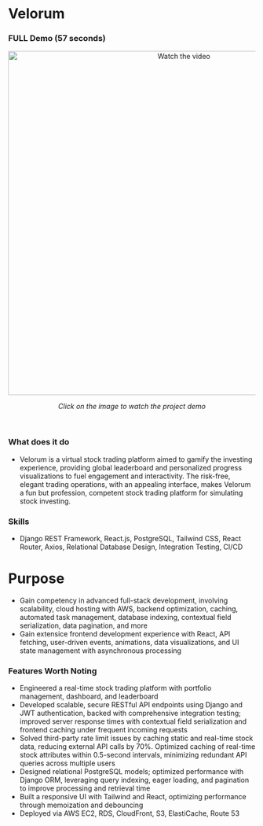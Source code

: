 # Velorum

### FULL Demo (57 seconds)
<div style="text-align: center;">
  <a href="https://www.youtube.com/watch?v=_zW_LnLkzLY">
    <img src="https://github.com/DennisY888/Velorum-trading-platform/blob/main/Velorum%20Thumbnail.jpg?raw=true" alt="Watch the video" width="700"/>
  </a>
  <p><em>Click on the image to watch the project demo</em></p>
</div>



<br>

### What does it do
- Velorum is a virtual stock trading platform aimed to gamify the investing experience, providing global leaderboard and personalized progress visualizations to fuel engagement and interactivity. The risk-free, elegant trading operations, with an appealing interface, makes Velorum a fun but profession, competent stock trading platform for simulating stock investing.
### Skills
- Django REST Framework, React.js, PostgreSQL, Tailwind CSS, React Router, Axios, Relational Database Design, Integration Testing, CI/CD 

# Purpose
- Gain competency in advanced full-stack development, involving scalability, cloud hosting with AWS, backend optimization, caching, automated task management, database indexing, contextual field serialization, data pagination, and more
- Gain extensice frontend development experience with React, API fetching, user-driven events, animations, data visualizations, and UI state management with asynchronous processing

### Features Worth Noting
- Engineered a real-time stock trading platform with portfolio management, dashboard, and leaderboard
- Developed scalable, secure RESTful API endpoints using Django and JWT authentication, backed with comprehensive integration testing; improved server response times with contextual field serialization and frontend caching under frequent incoming requests
- Solved third-party rate limit issues by caching static and real-time stock data, reducing external API calls by 70%. Optimized caching of real-time stock attributes within 0.5-second intervals, minimizing redundant API queries across multiple users
- Designed relational PostgreSQL models; optimized performance with Django ORM, leveraging query indexing, eager loading, and pagination to improve processing and retrieval time
- Built a responsive UI with Tailwind and React, optimizing performance through memoization and debouncing
- Deployed via AWS EC2, RDS, CloudFront, S3, ElastiCache, Route 53
